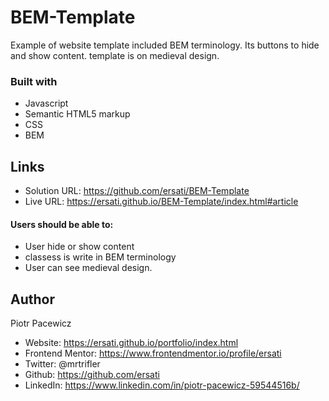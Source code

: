 # BEM-Template

Example of website template included BEM terminology. Its buttons to hide and show content. template is on medieval design. 

### Built with

- Javascript
- Semantic HTML5 markup
- CSS
- BEM 

## Links

- Solution URL: https://github.com/ersati/BEM-Template
- Live URL: https://ersati.github.io/BEM-Template/index.html#article


#### Users should be able to:

- User hide or show content
- classess is write in BEM terminology
- User can see medieval design.

## Author

Piotr Pacewicz

- Website: https://ersati.github.io/portfolio/index.html
- Frontend Mentor: https://www.frontendmentor.io/profile/ersati
- Twitter: @mrtrifler
- Github: https://github.com/ersati
- LinkedIn: https://www.linkedin.com/in/piotr-pacewicz-59544516b/

